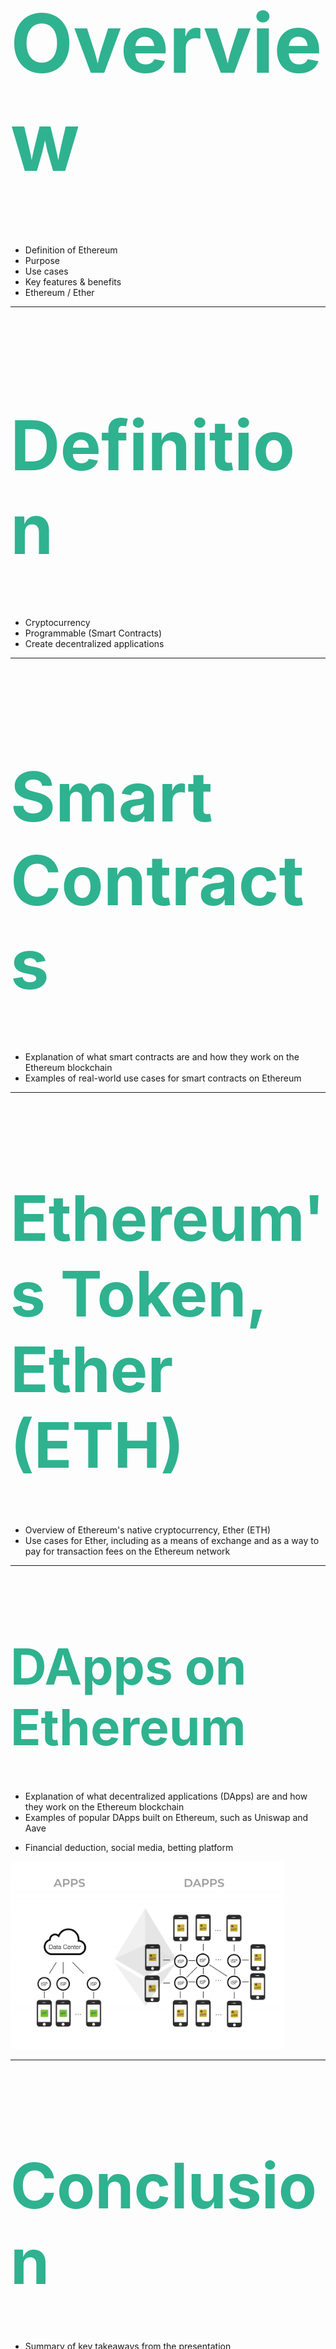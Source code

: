 <!-- Overview of Ethereum -->
<h1 style="color:rgb(47, 178, 143); font-size: 130px;">Overview</h1>

- Definition of Ethereum 
- Purpose
- Use cases
- Key features & benefits
- Ethereum / Ether

---

<h1 style="color:rgb(47, 178, 143); font-size: 110px;">Definition</h1>


- Cryptocurrency
- Programmable (Smart Contracts)
- Create decentralized applications


---

<!-- Smart Contracts on Ethereum -->
<h1 style="color:rgb(47, 178, 143); font-size: 110px;">Smart Contracts</h1>

- Explanation of what smart contracts are and how they work on the Ethereum blockchain
- Examples of real-world use cases for smart contracts on Ethereum

---

<!-- Ethereum's Token, Ether (ETH) -->
<h1 style="color:rgb(47, 178, 143); font-size: 100px;">Ethereum's Token, Ether (ETH)</h1>

- Overview of Ethereum's native cryptocurrency, Ether (ETH)
- Use cases for Ether, including as a means of exchange and as a way to pay for transaction fees on the Ethereum network

---

<!-- Decentralized Applications (DApps) on Ethereum -->
<h1 style="color:rgb(47, 178, 143); font-size: 80px;">DApps on Ethereum</h1>

<section>
</section>

<section>

- Explanation of what decentralized applications (DApps) are and how they work on the Ethereum blockchain
- Examples of popular DApps built on Ethereum, such as Uniswap and Aave
</section>

<section>

- Financial deduction, social media, betting platform

<img height="300" src="./images/dapps.jpg"/>

</section>

---

<!-- Conclusion -->
<h1 style="color:rgb(47, 178, 143); font-size: 100px;">Conclusion</h1>

- Summary of key takeaways from the presentation
- Final thoughts on the potential of Ethereum and the future of blockchain technology

